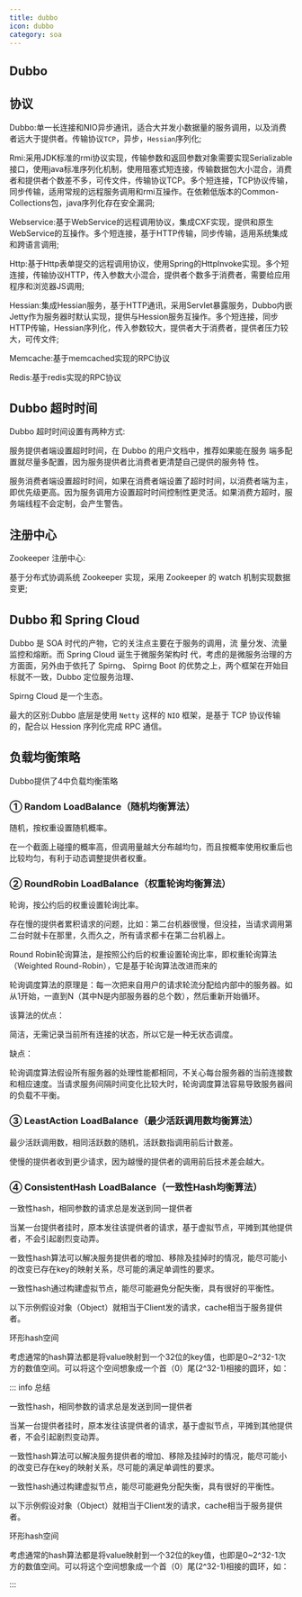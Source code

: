 ```yaml
---
title: dubbo
icon: dubbo
category: soa
---
```


## Dubbo

## 协议

Dubbo:单一长连接和NIO异步通讯，适合大并发小数据量的服务调用，以及消费者远大于提供者。传输协议`TCP`，异步，`Hessian`序列化;

Rmi:采用JDK标准的rmi协议实现，传输参数和返回参数对象需要实现Serializable接口，使用java标准序列化机制，使用阻塞式短连接，传输数据包大小混合，消费者和提供者个数差不多，可传文件，传输协议TCP。多个短连接，TCP协议传输，同步传输，适用常规的远程服务调用和rmi互操作。在依赖低版本的Common-Collections包，java序列化存在安全漏洞;

Webservice:基于WebService的远程调用协议，集成CXF实现，提供和原生WebService的互操作。多个短连接，基于HTTP传输，同步传输，适用系统集成和跨语言调用;

Http:基于Http表单提交的远程调用协议，使用Spring的HttpInvoke实现。多个短连接，传输协议HTTP，传入参数大小混合，提供者个数多于消费者，需要给应用程序和浏览器JS调用;

Hessian:集成Hessian服务，基于HTTP通讯，采用Servlet暴露服务，Dubbo内嵌Jetty作为服务器时默认实现，提供与Hession服务互操作。多个短连接，同步HTTP传输，Hessian序列化，传入参数较大，提供者大于消费者，提供者压力较大，可传文件;

Memcache:基于memcached实现的RPC协议

Redis:基于redis实现的RPC协议

## Dubbo 超时时间

Dubbo 超时时间设置有两种方式:

服务提供者端设置超时时间，在 Dubbo 的用户文档中，推荐如果能在服务 端多配置就尽量多配置，因为服务提供者比消费者更清楚自己提供的服务特 性。

服务消费者端设置超时时间，如果在消费者端设置了超时时间，以消费者端为主，即优先级更高。因为服务调用方设置超时时间控制性更灵活。如果消费方超时，服务端线程不会定制，会产生警告。

## 注册中心

Zookeeper 注册中心:

 基于分布式协调系统 Zookeeper 实现，采用 Zookeeper 的 watch 机制实现数据变更;

## Dubbo 和 Spring Cloud

Dubbo 是 SOA 时代的产物，它的关注点主要在于服务的调用，流 量分发、流量监控和熔断。而 Spring Cloud 诞生于微服务架构时 代，考虑的是微服务治理的方方面面，另外由于依托了 Spirng、 Spirng Boot 的优势之上，两个框架在开始目标就不一致，Dubbo 定位服务治理、

Spirng Cloud 是一个生态。

最大的区别:Dubbo 底层是使用 `Netty` 这样的 `NIO` 框架，是基于 TCP 协议传输的，配合以 Hession 序列化完成 RPC 通信。

## 负载均衡策略

Dubbo提供了4中负载均衡策略

### ① Random LoadBalance（随机均衡算法）

随机，按权重设置随机概率。

在一个截面上碰撞的概率高，但调用量越大分布越均匀，而且按概率使用权重后也比较均匀，有利于动态调整提供者权重。

### ② RoundRobin LoadBalance（权重轮询均衡算法）

轮询，按公约后的权重设置轮询比率。

存在慢的提供者累积请求的问题，比如：第二台机器很慢，但没挂，当请求调用第二台时就卡在那里，久而久之，所有请求都卡在第二台机器上。

Round Robin轮询算法，是按照公约后的权重设置轮询比率，即权重轮询算法（Weighted Round-Robin），它是基于轮询算法改进而来的

轮询调度算法的原理是：每一次把来自用户的请求轮流分配给内部中的服务器。如从1开始，一直到N（其中N是内部服务器的总个数），然后重新开始循环。

该算法的优点：

简洁，无需记录当前所有连接的状态，所以它是一种无状态调度。

缺点：

轮询调度算法假设所有服务器的处理性能都相同，不关心每台服务器的当前连接数和相应速度。当请求服务间隔时间变化比较大时，轮询调度算法容易导致服务器间的负载不平衡。

### ③ LeastAction LoadBalance（最少活跃调用数均衡算法）

最少活跃调用数，相同活跃数的随机，活跃数指调用前后计数差。

使慢的提供者收到更少请求，因为越慢的提供者的调用前后技术差会越大。

### ④ ConsistentHash LoadBalance（一致性Hash均衡算法）

一致性hash，相同参数的请求总是发送到同一提供者

当某一台提供者挂时，原本发往该提供者的请求，基于虚拟节点，平摊到其他提供者，不会引起剧烈变动弄。

一致性hash算法可以解决服务提供者的增加、移除及挂掉时的情况，能尽可能小的改变已存在key的映射关系，尽可能的满足单调性的要求。

一致性hash通过构建虚拟节点，能尽可能避免分配失衡，具有很好的平衡性。

以下示例假设对象（Object）就相当于Client发的请求，cache相当于服务提供者。

环形hash空间

考虑通常的hash算法都是将value映射到一个32位的key值，也即是0~2^32-1次方的数值空间。可以将这个空间想象成一个首（0）尾(2^32-1)相接的圆环，如：

::: info 总结

一致性hash，相同参数的请求总是发送到同一提供者

当某一台提供者挂时，原本发往该提供者的请求，基于虚拟节点，平摊到其他提供者，不会引起剧烈变动弄。

一致性hash算法可以解决服务提供者的增加、移除及挂掉时的情况，能尽可能小的改变已存在key的映射关系，尽可能的满足单调性的要求。

一致性hash通过构建虚拟节点，能尽可能避免分配失衡，具有很好的平衡性。

以下示例假设对象（Object）就相当于Client发的请求，cache相当于服务提供者。

环形hash空间

考虑通常的hash算法都是将value映射到一个32位的key值，也即是0~2^32-1次方的数值空间。可以将这个空间想象成一个首（0）尾(2^32-1)相接的圆环，如：

:::
